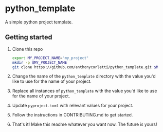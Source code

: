 # python_template

A simple python project template.

## Getting started

1. Clone this repo

    ```sh
    export MY_PROJECT_NAME="my_project"
    mkdir -p $MY_PROJECT_NAME
    git clone https://github.com/anthonycorletti/python_template.git $MY_PROJECT_NAME
    ```

1. Change the name of the `python_template` directory with the value you'd like to use for the name of your project.

1. Replace all instances of `python_template` with the value you'd like to use for the name of your project.

1. Update `pyproject.toml` with relevant values for your project.

1. Follow the instructions in CONTRIBUTING.md to get started.

1. That's it! Make this readme whatever you want now. The future is yours!
